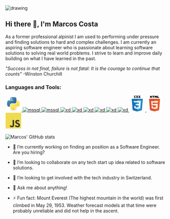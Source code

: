 <!--  ![image](https://sukutechnologies.com/wp-content/uploads/2020/05/software-solution-banner.jpg) -->

<img src="https://omegafragger.github.io/post/focal-loss/featured.jpg" alt="drawing" width="1080" height="300"/> 



## Hi there 👋, I'm Marcos Costa

As a former professional alpinist I am used to performing under pressure and finding solutions to hard and complex challenges. I am currently an aspiring software engineer who is passionate about learning software solutions to solving real world problems. I strive to learn and improve daily building on what I have learned in the past. 

_"Success in not final, failure is not fatal: It is the courage to continue that counts"_ -Winston Churchill

### Languages and Tools:

<p align="left"> 
  <a href="https://www.python.org" target="_blank"> <img src="https://raw.githubusercontent.com/devicons/devicon/master/icons/python/python-original.svg" alt="python" width="50" height="50"/> </a> 
  <a href="https://numpy.org/" target="_blank"> <img src="https://numpy.org/images/logo.svg" alt="mssql" width="50" height="50"/> </a>
  <a href="https://matplotlib.org/" target="_blank"> <img src="https://matplotlib.org/_static/images/documentation.png" alt="mssql" width="50" height="50"/> </a>
    <a href="https://www.tensorflow.org/" target="_blank"> <img src="https://www.gstatic.com/devrel-devsite/prod/vb4911e76f75cbf10455736b1097dbb3769b606e3b49cb0474e4669a8e63a54e6/tensorflow/images/lockup.svg" alt="xd" width="50" height="50"/> </a>
  <a href="https://jupyter.org/" target="_blank"> <img src="https://jupyter.org/assets/homepage/main-logo.svg" alt="xd" width="50" height="50"/> </a>
  <a href="https://pandas.pydata.org/" target="_blank"> <img src="https://pandas.pydata.org/static/img/pandas_white.svg" alt="xd" width="50" height="50"/> </a>
  <a href="https://www.mysql.com" target="_blank"> <img src="https://upload.wikimedia.org/wikipedia/commons/8/87/Sql_data_base_with_logo.png" alt="xd" width="50" height="40"/> </a>
  <a href="https://streamlit.io/" target="_blank"> <img src="https://docs.streamlit.io/logo.svg" alt="xd" width="50" height="50"/> </a>
  <a href="https://courses.nvidia.com/courses/course-v1:DLI+S-FX-01+V1/" target="_blank"> <img src="https://courses.nvidia.com/wp-content/themes/ibl-nvidia-wp-theme/inc/images/nvidia_logo.svg" alt="xd" width="50" height="50"/> </a>
  <a href="https://www.w3schools.com/css/" target="_blank"> <img src="https://raw.githubusercontent.com/devicons/devicon/master/icons/css3/css3-original-wordmark.svg" alt="css3" width="50" height="50"/> </a>
   <a href="https://www.w3.org/html/" target="_blank"> <img src="https://raw.githubusercontent.com/devicons/devicon/master/icons/html5/html5-original-wordmark.svg" alt="html5" width="50" height="50"/> </a>
  <a href="https://developer.mozilla.org/en-US/docs/Web/JavaScript" target="_blank"> <img src="https://raw.githubusercontent.com/devicons/devicon/master/icons/javascript/javascript-original.svg" alt="javascript" width="50" height="50"/> </a>
  
  
 </p>


![Marcos' GitHub stats](https://github-readme-stats.vercel.app/api?username=MCDF31&show_icons=true&theme=radical)

- 🔭 I’m currently working on finding an position as a Software Engineer. Are you hiring?
- 👯 I’m looking to collaborate on any tech start up idea related to software solutions. 
- 🤔 I’m looking to get involved with the tech industry in Switzerland.
- 💬 Ask me about anything! 

- ⚡ Fun fact: Mount Everest (The highest mountain in the world) was first climbed in May 29, 1953. Weather forecast models at that time were probably unreliable and did not help in the ascent. 

<!--
**MCDF31/MCDF31** is a ✨ _special_ ✨ repository because its `README.md` (this file) appears on your GitHub profile.

Here are some ideas to get you started:

- 🔭 I’m currently working on ...
- 🌱 I’m currently learning ...
- 👯 I’m looking to collaborate on ...
- 🤔 I’m looking for help with ...
- 💬 Ask me about ...
- 📫 How to reach me: ...
- ⚡ Fun fact: ...
-->
